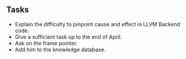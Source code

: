 ## Tasks

* Explain the difficulty to pinpoint cause and effect in LLVM Backend code.
* Give a sufficient task up to the end of April.
* Ask on the frame pointer.
* Add him to the knowledge database.
